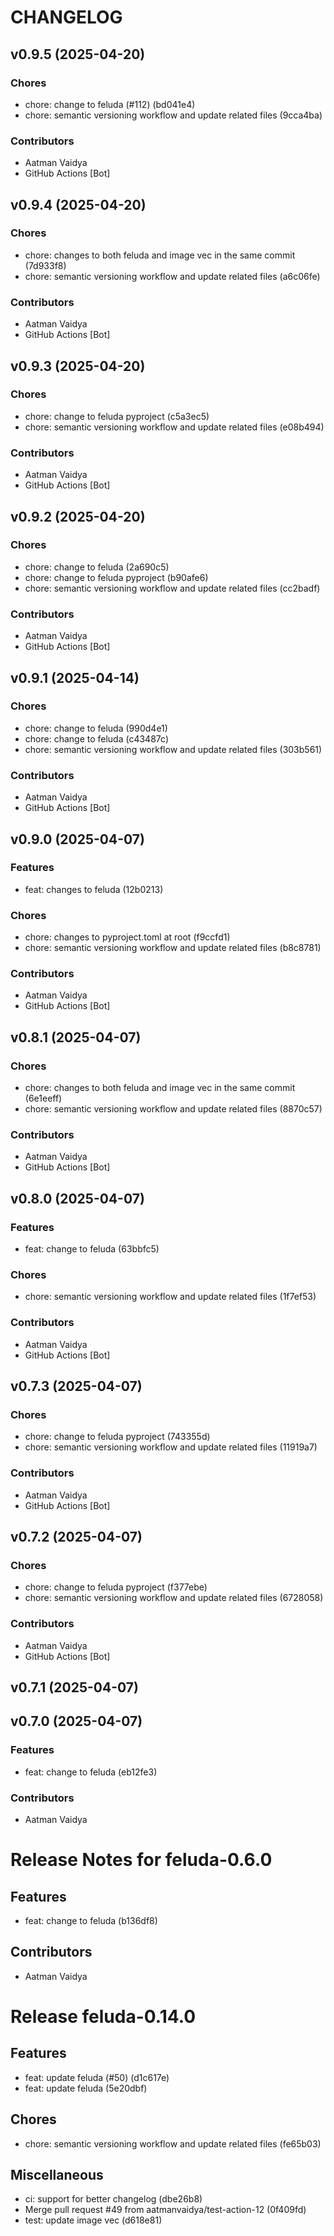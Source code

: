 # CHANGELOG

## v0.9.5 (2025-04-20)

### Chores
* chore: change to feluda (#112) (bd041e4)
* chore: semantic versioning workflow and update related files (9cca4ba)

### Contributors
* Aatman Vaidya
* GitHub Actions [Bot]


## v0.9.4 (2025-04-20)

### Chores
* chore: changes to both feluda and image vec in the same commit (7d933f8)
* chore: semantic versioning workflow and update related files (a6c06fe)

### Contributors
* Aatman Vaidya
* GitHub Actions [Bot]


## v0.9.3 (2025-04-20)

### Chores
* chore: change to feluda pyproject (c5a3ec5)
* chore: semantic versioning workflow and update related files (e08b494)

### Contributors
* Aatman Vaidya
* GitHub Actions [Bot]


## v0.9.2 (2025-04-20)

### Chores
* chore: change to feluda (2a690c5)
* chore: change to feluda pyproject (b90afe6)
* chore: semantic versioning workflow and update related files (cc2badf)

### Contributors
* Aatman Vaidya
* GitHub Actions [Bot]


## v0.9.1 (2025-04-14)

### Chores
* chore: change to feluda (990d4e1)
* chore: change to feluda (c43487c)
* chore: semantic versioning workflow and update related files (303b561)

### Contributors
* Aatman Vaidya
* GitHub Actions [Bot]


## v0.9.0 (2025-04-07)

### Features
* feat: changes to feluda (12b0213)

### Chores
* chore: changes to pyproject.toml at root (f9ccfd1)
* chore: semantic versioning workflow and update related files (b8c8781)

### Contributors
* Aatman Vaidya
* GitHub Actions [Bot]


## v0.8.1 (2025-04-07)

### Chores
* chore: changes to both feluda and image vec in the same commit (6e1eeff)
* chore: semantic versioning workflow and update related files (8870c57)

### Contributors
* Aatman Vaidya
* GitHub Actions [Bot]


## v0.8.0 (2025-04-07)

### Features
* feat: change to feluda (63bbfc5)

### Chores
* chore: semantic versioning workflow and update related files (1f7ef53)

### Contributors
* Aatman Vaidya
* GitHub Actions [Bot]


## v0.7.3 (2025-04-07)

### Chores
* chore: change to feluda pyproject (743355d)
* chore: semantic versioning workflow and update related files (11919a7)

### Contributors
* Aatman Vaidya
* GitHub Actions [Bot]


## v0.7.2 (2025-04-07)

### Chores
* chore: change to feluda pyproject (f377ebe)
* chore: semantic versioning workflow and update related files (6728058)

### Contributors
* Aatman Vaidya
* GitHub Actions [Bot]


## v0.7.1 (2025-04-07)


## v0.7.0 (2025-04-07)

### Features
* feat: change to feluda (eb12fe3)

### Contributors
* Aatman Vaidya




# Release Notes for feluda-0.6.0

## Features
* feat: change to feluda (b136df8)

## Contributors
* Aatman Vaidya


# Release feluda-0.14.0

## Features
* feat: update feluda (#50) (d1c617e)
* feat: update feluda (5e20dbf)

## Chores
* chore: semantic versioning workflow and update related files (fe65b03)

## Miscellaneous
* ci: support for better changelog (dbe26b8)
* Merge pull request #49 from aatmanvaidya/test-action-12 (0f409fd)
* test: update image vec (d618e81)
